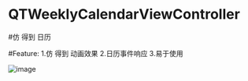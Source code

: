 # QTWeeklyCalendarViewController
#仿 得到 日历

#Feature:
1.仿 得到 动画效果
2.日历事件响应
3.易于使用

![image](http://7xiohr.com1.z0.glb.clouddn.com/QTWeeklyCalendarViewControllerDemo.gif)
